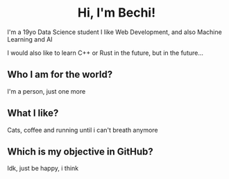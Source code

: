 <h1 align="center">Hi, I'm Bechi!</h1>

I'm a 19yo Data Science student
I like Web Development, and also Machine Learning and AI

I would also like to learn C++ or Rust in the future, but in the future...

## Who I am for the world?
I'm a person, just one more

## What I like?
Cats, coffee and running until i can't breath anymore

## Which is my objective in GitHub?
Idk, just be happy, i think
